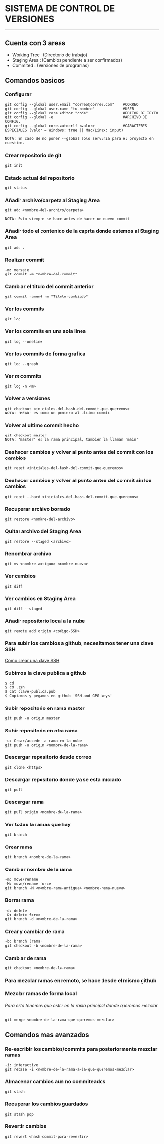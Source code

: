 # SISTEMA DE CONTROL DE VERSIONES

***

## Cuenta con 3 areas
- Working Tree 
    : (Directorio de trabajo)
- Staging Area 
    : (Cambios pendiente a ser confirmados)
- Commited
    : (Versiones de programas)

## Comandos basicos

### Configurar 
    git config --global user.email "correo@correo.com"    #CORREO
    git config --global user.name "tu-nombre"             #USER
    git config --global core.editor "code"                #EDITOR DE TEXTO
    git config --global -e                                #ARCHIVO DE CONFIG.
    git config --global core.autocrlf <valor>             #CARACTERES ESPECIALES (valor = Windows: true || Mac/Linux: input)

    NOTA: En caso de no poner --global solo serviria para el proyecto en cuestion.

### Crear repositorio de git
    git init

### Estado actual del repositorio
    git status

### Añadir archivo/carpeta al Staging Area 
    git add <nombre-del-archivo/carpeta>

    NOTA: Esto siempre se hace antes de hacer un nuevo commit

### Añadir todo el contenido de la caprta donde estemos al Staging Area
    git add .

### Realizar commit
    -m: mensaje
    git commit -m "nombre-del-commit"


### Cambiar el titulo del commit anterior
    git commit -amend -m "Titulo-cambiado"

### Ver los commits
    git log

### Ver los commits en una sola linea
    git log --oneline

### Ver los commits de forma grafica
    git log --graph

### Ver *m* commits
    git log -n <m>

### Volver a versiones 
    git checkout <iniciales-del-hash-del-commit-que-queremos>
    NOTA: 'HEAD' es como un puntero al ultimo commit

### Volver al ultimo commit hecho
    git checkout master
    NOTA: 'master' es la rama principal, tambien la llaman 'main'

### Deshacer cambios y volver al punto antes del commit con los cambios
    git reset <iniciales-del-hash-del-commit-que-queremos>

### Deshacer cambios y volver al punto antes del commit sin los cambios
    git reset --hard <iniciales-del-hash-del-commit-que-queremos>

### Recuperar archivo borrado
    git restore <nombre-del-archivo>

### Quitar archivo del Staging Area
    git restore --staged <archivo>

### Renombrar archivo
    git mv <nombre-antiguo> <nombre-nuevo>

### Ver cambios
    git diff

### Ver cambios en Staging Area
    git diff --staged

### Añadir repositorio local a la nube
    git remote add origin <codigo-SSH>

### Para subir los cambios a github, necesitamos tener una clave SSH
[Como crear una clave SSH](https://docs.github.com/es/authentication/connecting-to-github-with-ssh/generating-a-new-ssh-key-and-adding-it-to-the-ssh-agent)

### Subimos la clave publica a github
    $ cd 
    $ cd .ssh
    $ cat clave-publica.pub
    $ Copiamos y pegamos en github 'SSH and GPG keys'

### Subir repositorio en rama master
    git push -u origin master

### Subir repositorio en otra rama
    -u: Crear/acceder a rama en la nube
    git push -u origin <nombre-de-la-rama>

### Descargar repositorio desde correo
    git clone <https>

### Descargar repositorio donde ya se esta iniciado
    git pull 

### Descargar rama 
    git pull origin <nombre-de-la-rama>

### Ver todas la ramas que hay
    git branch

### Crear rama
    git branch <nombre-de-la-rama>

### Cambiar nombre de la rama
    -m: move/rename
    -M: move/rename force
    git branch -M <nombre-rama-antigua> <nombre-rama-nueva>

### Borrar rama
    -d: delete
    -D: delete force
    git branch -d <nombre-de-la-rama>

### Crear y cambiar de rama
    -b: branch (rama)
    git checkout -b <nombre-de-la-rama>

### Cambiar de rama
    git checkout <nombre-de-la-rama>

### Para mezclar ramas en remoto, se hace desde el mismo github

### Mezclar ramas de forma local 
###### Para esto tenemos que estar en la rama principal donde queremos mezclar
    git merge <nombre-de-la-rama-que-queremos-mezclar>

## Comandos mas avanzados

### Re-escribir los cambios/commits para posteriormente mezclar ramas
    -i: interactive
    git rebase -i <nombre-de-la-rama-a-la-que-queremos-mezclar>

### Almacenar cambios aun no commiteados
    git stash

### Recuperar los cambios guardados
    git stash pop

### Revertir cambios
    git revert <hash-commit-para-revertir>